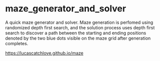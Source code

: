 # maze_generator_and_solver

A quick maze generator and solver. Maze generation is perfomed using randomized depth first search, and the solution process uses depth first search to discover
a path between the starting and ending positions denoted by the two blue dots visible on the maze grid after generation completes. 

https://lucascatchlove.github.io/maze
